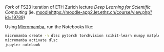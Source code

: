 *Fork* of FS23 iteration of ETH Zurich lecture _Deep Learning for Scientific Computing_ (ie. [moodle]()https://moodle-app2.let.ethz.ch/course/view.php?id=19789)


Using [Micromamba](https://mamba.readthedocs.io/en/latest/user_guide/micromamba.html), run the Notebooks like:

```bash
micromamba create -n dlsc pytorch torchvision scikit-learn numpy matplotlib juypter
micromamba activate dlsc
jupyter notebook
``` 
